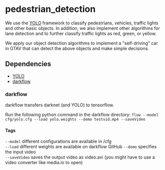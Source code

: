 # pedestrian_detection

We use the [YOLO](https://pjreddie.com/darknet/yolo/) framework to classify pedestrians, vehicles, traffic lights and other basic objects. In addition, we also implement other algorithms for lane detection and to further classify traffic lights as red, green, or yellow.

We apply our object detection algorithms to implement a "self-driving" car in GTAV that can detect the above objects and make simple decisions.

## Dependencies
* [YOLO](https://pjreddie.com/darknet/yolo/)
* [darkflow](https://github.com/thtrieu/darkflow)

### darkflow
darkflow transfers darknet (and YOLO) to tensorflow.

Run the following python command in the darkflow directory:
`flow --model cfg/yolo.cfg --load yolo.weights --demo testvid.mp4 --saveVideo`

#### Tags
`--model` different configurations are available in /cfg  
`--load` different weights are available on darkflow GitHub 
`--demo` specifies the input video  
`--saveVideo` saves the output video as video.avi (you might have to use a video converter like media.io to open)  
